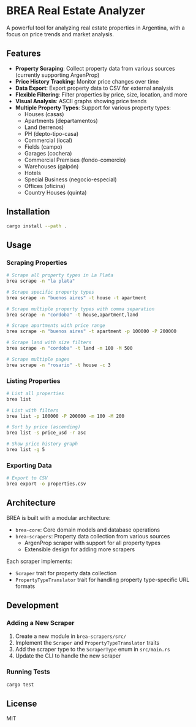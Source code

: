# BREA Real Estate Analyzer

A powerful tool for analyzing real estate properties in Argentina, with a focus on price trends and market analysis.

## Features

- **Property Scraping**: Collect property data from various sources (currently supporting ArgenProp)
- **Price History Tracking**: Monitor price changes over time
- **Data Export**: Export property data to CSV for external analysis
- **Flexible Filtering**: Filter properties by price, size, location, and more
- **Visual Analysis**: ASCII graphs showing price trends
- **Multiple Property Types**: Support for various property types:
  - Houses (casas)
  - Apartments (departamentos)
  - Land (terrenos)
  - PH (depto-tipo-casa)
  - Commercial (local)
  - Fields (campo)
  - Garages (cochera)
  - Commercial Premises (fondo-comercio)
  - Warehouses (galpón)
  - Hotels
  - Special Business (negocio-especial)
  - Offices (oficina)
  - Country Houses (quinta)

## Installation

```bash
cargo install --path .
```

## Usage

### Scraping Properties

```bash
# Scrape all property types in La Plata
brea scrape -n "la plata"

# Scrape specific property types
brea scrape -n "buenos aires" -t house -t apartment

# Scrape multiple property types with comma separation
brea scrape -n "cordoba" -t house,apartment,land

# Scrape apartments with price range
brea scrape -n "buenos aires" -t apartment -p 100000 -P 200000

# Scrape land with size filters
brea scrape -n "cordoba" -t land -m 100 -M 500

# Scrape multiple pages
brea scrape -n "rosario" -t house -c 3
```

### Listing Properties

```bash
# List all properties
brea list

# List with filters
brea list -p 100000 -P 200000 -m 100 -M 200

# Sort by price (ascending)
brea list -s price_usd -r asc

# Show price history graph
brea list -g 5
```

### Exporting Data

```bash
# Export to CSV
brea export -o properties.csv
```

## Architecture

BREA is built with a modular architecture:

- `brea-core`: Core domain models and database operations
- `brea-scrapers`: Property data collection from various sources
  - ArgenProp scraper with support for all property types
  - Extensible design for adding more scrapers

Each scraper implements:
- `Scraper` trait for property data collection
- `PropertyTypeTranslator` trait for handling property type-specific URL formats

## Development

### Adding a New Scraper

1. Create a new module in `brea-scrapers/src/`
2. Implement the `Scraper` and `PropertyTypeTranslator` traits
3. Add the scraper type to the `ScraperType` enum in `src/main.rs`
4. Update the CLI to handle the new scraper

### Running Tests

```bash
cargo test
```

## License

MIT 